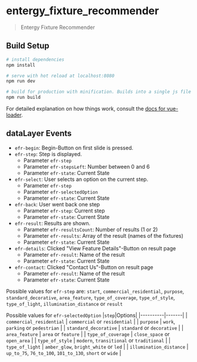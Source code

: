 # entergy_fixture_recommender

> Entergy Fixture Recommender

## Build Setup

``` bash
# install dependencies
npm install

# serve with hot reload at localhost:8080
npm run dev

# build for production with minification. Builds into a single js file - copy from fixture_recommender/dist/fixtureRecommender.js` to `/security-lighting-microsite/scripts/fixtureRecommender.js to bring into the project.
npm run build
```

For detailed explanation on how things work, consult the [docs for vue-loader](http://vuejs.github.io/vue-loader).

## dataLayer Events

* `efr-begin`: Begin-Button on first slide is pressed.
* `efr-step`: Step is displayed.
   * Parameter `efr-step`
   * Parameter `efr-stepsLeft`: Number between 0 and 6
   * Parameter `efr-state`: Current State
* `efr-select`: User selects an option on the current step.
    * Parameter `efr-step`
    * Parameter `efr-selectedOption`
    * Parameter `efr-state`: Current State
* `efr-back`: User went back one step
    * Parameter `efr-step`: Current step
    * Parameter `efr-state`: Current State
* `efr-result`: Results are shown.
    * Parameter `efr-resultsCount`: Number of results (1 or 2)
    * Parameter `efr-results`: Array of the result (names of the fixtures)
    * Parameter `efr-state`: Current State
* `efr-details`: Clicked "View Feature Details"-Button on result page
    * Parameter `efr-result`: Name of the result
    * Parameter `efr-state`: Current State
* `efr-contact`: Clicked "Contact Us"-Button on result page
    * Parameter `efr-result`: Name of the result
    * Parameter `efr-state`: Current State


Possible values for `efr-step` are: `start`, `commercial_residential`, `purpose`, `standard_decorative`, `area_feature`, `type_of_coverage`, `type_of_style`, `type_of_light`, `illumination_distance` or `result`

Possible values for `efr-selectedOption`
|`step`|Options|
|----------|-------|
| `commercial_residential` | `commercial` or `residential` |
| `purpose` | `work`, `parking` or `pedestrian` |
| `standard_decorative` | `standard` or `decorative` |
| `area_feature` | `area` or `feature` |
| `type_of_coverage` | `close_space` or `open_area` |
| `type_of_style` | `modern`, `transitional` or `traditional` |
| `type_of_light` | `amber_glow`, `bright_white` or `led` |
| `illumination_distance` | `up_to_75`, `76_to_100`, `101_to_130`, `short` or `wide` |
